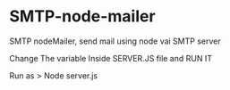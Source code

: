 # SMTP-node-mailer
SMTP nodeMailer,  send mail using node vai SMTP server

Change The variable Inside SERVER.JS file and RUN IT

Run as > Node server.js

